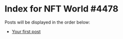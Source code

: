 # Index for NFT World #4478
Posts will be displayed in the order below:

- [Your first post](./001-first.md)

